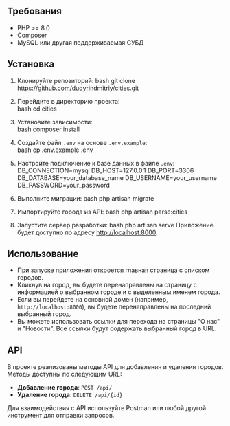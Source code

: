 ## Требования

- PHP >= 8.0
- Composer
- MySQL или другая поддерживаемая СУБД
## Установка

1. Клонируйте репозиторий:
bash
git clone https://github.com/dudyrindmitriy/cities.git

2. Перейдите в директорию проекта:   
bash
cd cities

3. Установите зависимости:   
bash
composer install

4. Создайте файл `.env` на основе `.env.example`:   
bash
cp .env.example .env

5. Настройте подключение к базе данных в файле `.env`:
DB_CONNECTION=mysql
DB_HOST=127.0.0.1
DB_PORT=3306
DB_DATABASE=your_database_name
DB_USERNAME=your_username
DB_PASSWORD=your_password

6. Выполните миграции:
bash
php artisan migrate

7. Импортируйте города из API:
bash
php artisan parse:cities

8. Запустите сервер разработки: 
bash
php artisan serve
Приложение будет доступно по адресу [http://localhost:8000](http://localhost:8000).

## Использование

- При запуске приложения откроется главная страница с списком городов.
- Кликнув на город, вы будете перенаправлены на страницу с информацией о выбранном городе и с выделенным именем города.
- Если вы перейдете на основной домен (например, `http://localhost:8000`), вы будете перенаправлены на последний выбранный город.
- Вы можете использовать ссылки для перехода на страницы "О нас" и "Новости". Все ссылки будут содержать выбранный город в URL.

## API

В проекте реализованы методы API для добавления и удаления городов. Методы доступны по следующим URL:

- **Добавление города**: `POST /api/`
- **Удаление города**: `DELETE /api/{id}`

Для взаимодействия с API используйте Postman или любой другой инструмент для отправки запросов.
